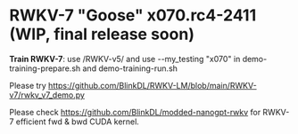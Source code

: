 # RWKV-7 "Goose" x070.rc4-2411 (WIP, final release soon)

**Train RWKV-7**: use /RWKV-v5/ and use --my_testing "x070" in demo-training-prepare.sh and demo-training-run.sh

Please try https://github.com/BlinkDL/RWKV-LM/blob/main/RWKV-v7/rwkv_v7_demo.py

Please check https://github.com/BlinkDL/modded-nanogpt-rwkv for RWKV-7 efficient fwd & bwd CUDA kernel.
